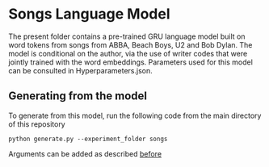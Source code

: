 
# Songs Language Model

The present folder contains a pre-trained GRU language model built on word tokens from songs from ABBA, Beach Boys, U2 and Bob Dylan. The model is conditional on the author, via the use of writer codes that were jointly trained with the word embeddings. Parameters used for this model can be consulted in Hyperparameters.json.

## Generating from the model

To generate from this model, run the following code from the main directory of this repository
```
python generate.py --experiment_folder songs
```
Arguments can be added as described [before](../)
